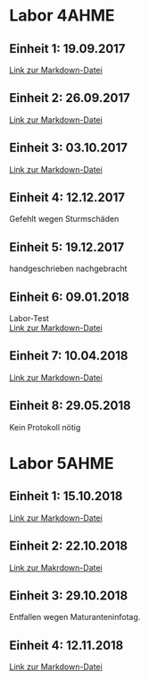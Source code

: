 # Labor  4AHME

## Einheit 1: 19.09.2017
[Link zur Markdown-Datei](https://github.com/HTLMechatronics/m14-la1-sx/blob/tutram12/tutram12_kw38.md)

## Einheit 2: 26.09.2017
[Link zur Markdown-Datei](https://github.com/HTLMechatronics/m14-la1-sx/blob/tutram12/tutram12_kw39.md)

## Einheit 3: 03.10.2017
[Link zur Markdown-Datei](https://github.com/HTLMechatronics/m14-la1-sx/blob/tutram12/tutram12_kw40.md)

## Einheit 4: 12.12.2017
Gefehlt wegen Sturmschäden

## Einheit 5: 19.12.2017
handgeschrieben nachgebracht

## Einheit 6: 09.01.2018
Labor-Test  
[Link zur Markdown-Datei](https://github.com/HTLMechatronics/m14-la1-sx/blob/tutram12/tutram12_kw02_2018.md)  

## Einheit 7: 10.04.2018
[Link zur Markdown-Datei](https://github.com/HTLMechatronics/m14-la1-sx/blob/tutram12/tutram12_kw15_2018.md)  

## Einheit 8: 29.05.2018
Kein Protokoll nötig

# Labor  5AHME

## Einheit 1: 15.10.2018
[Link zur Markdown-Datei](https://github.com/HTLMechatronics/m14-la1-sx/blob/tutram12/tutram12/5AHME/tutram12_2018_kw43.md)

## Einheit 2: 22.10.2018
[Link zur Makrdown-Datei](https://github.com/HTLMechatronics/m14-la1-sx/blob/tutram12/tutram12/5AHME/tutram12_2018_kw44.md)

## Einheit 3: 29.10.2018
Entfallen wegen Maturanteninfotag.

## Einheit 4: 12.11.2018
[Link zur Markdown-Datei]()
